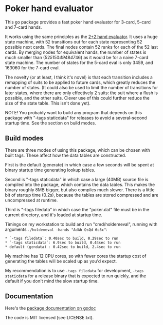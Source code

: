 Poker hand evaluator
====================

This go package provides a fast poker hand evaluator for 3-card,
5-card and 7-card hands.

It works using the same principles as the [2+2 hand evaluator](http://archives1.twoplustwo.com/showflat.php?Cat=0&Number=8513906).
It uses a huge state machine, with 52 transitions out for each state representing
52 possible next cards. The final nodes contain 52 ranks for each of the
52 last cards. By merging nodes for equivalent hands, the number of
states is much smaller than (52*51*50*49*48*47*46) as it would be
for a naive 7-card state machine. The number of states for the 5-card
eval is only 3459, and 163060 for the 7-card eval.

The novelty (or at least, I think it's novel) is that each transition
includes a remapping of suits to be applied to future cards, which greatly
reduces the number of states. (It could also be used to limit the number
of transitions for later states, where there are only effectively 2 suits:
the suit where a flush is possible, and the other suits. Clever use
of this could further reduce the size of the state table. This isn't done yet).

NOTE! You probably want to build any program that depends on
this package with "-tags staticdata" for releases to avoid a several-second
startup time. See the section on build modes.

Build modes
-----------

There are three modes of using this package, which can be chosen
with built tags. These affect how the data tables are constructed.

First is the default (generate) in which case a few seconds will be spent at
binary startup time generating lookup tables.

Second is "-tags staticdata" in which case a large (40MB) source file
is compiled into the package, which contains the data tables. This makes
the binary roughly 8MB bigger, but also compiles much slower. There is a
little bit of startup time (0.2s), because the tables are stored compressed
and are uncompressed at runtime.

Third is "-tags filedata" in which case the "poker.dat"
file must be in the current directory, and it's loaded at startup time.

Timings on my workstation to build and run "cmd/holdemeval", running with
arguments `./holdemeval -hands "AdAh QsQd 6c5c"`:

    * `-tags filedata`: 0.40sec to build, 0.29sec to run
    * `-tags staticdata`: 6.9sec to build, 0.44sec to run
    * default (gendata) : 0.42sec to build, 2.4sec to run

My machine has 12 CPU cores, so with fewer cores the startup cost of generating
the tables will be scaled up as you'd expect.

My recommendation is to use `-tags filedata` for development, `-tags staticdata` for
a release binary that is expected to run quickly, and the default if you don't
mind the slow startup time.

Documentation
-------------

Here's the [package documentation on godoc](https://godoc.org/github.com/paulhankin/poker)

The code is MIT licensed (see LICENSE.txt).
